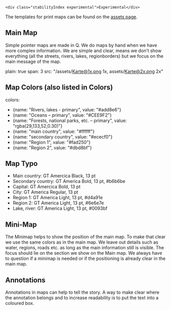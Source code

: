 ```html|span-1,no-source,plain
<div class="stabilityIndex experimental">Experimental</div>
```

The templates for print maps can be found on the [assets page](assets).

## Main Map
Simple pointer maps are made in Q. We do maps by hand when we have more complex information. We are simple and clear, means we don’t show everything (all the streets, rivers, lakes, regionborders) but we focus on the main message of the map. 

plain: true
span: 3
src: "/assets/Karte@1x.png 1x, assets/Karte@2x.png 2x" 

## Map Colors (also listed in Colors)

 colors:
  - {name: "Rivers, lakes - primary", value: "#add8e6"}
  - {name: "Oceans – primary", value: "#CEE9F2"}
  - {name: "Forests, national parks, etc. – primary", value: "rgba(29,133,52,0.30)"}
  - {name: "main country", value: "#ffffff"}
  - {name: "secondary country", value: "#ececf0"}
  - {name: "Region 1", value: "#fad250"}
  - {name: "Region 2", value: "#dbd8bf"}
  
  ## Map Typo

  - Main country: GT Amercica Black, 13 pt
  - Secondary country: GT America Bold, 13 pt, #b6b6be 
  - Capital: GT Amercica Bold, 13 pt
  - City: GT America Regular, 13 pt
  - Region 1: GT America Light, 13 pt, #d4a91e
  - Region 2: GT America Light, 13 pt, #6e6e7e
  - Lake, river: GT America Light, 13 pt, #0093bf
  
## Mini-Map
The Minimap helps to show the position of the main map. To make that clear we use the same colors as in the main map. We leave out details such as water, regions, roads etc. as long as the main information still is visible. The focus should lie on the section we show on the Main map.
We always have to question if a minimap is needed or if the positioning is already clear in the main map.

## Annotations
Annotations in maps can help to tell the story. A way to make clear where the annotation belongs and to increase readability is to put the text into a coloured box. 



